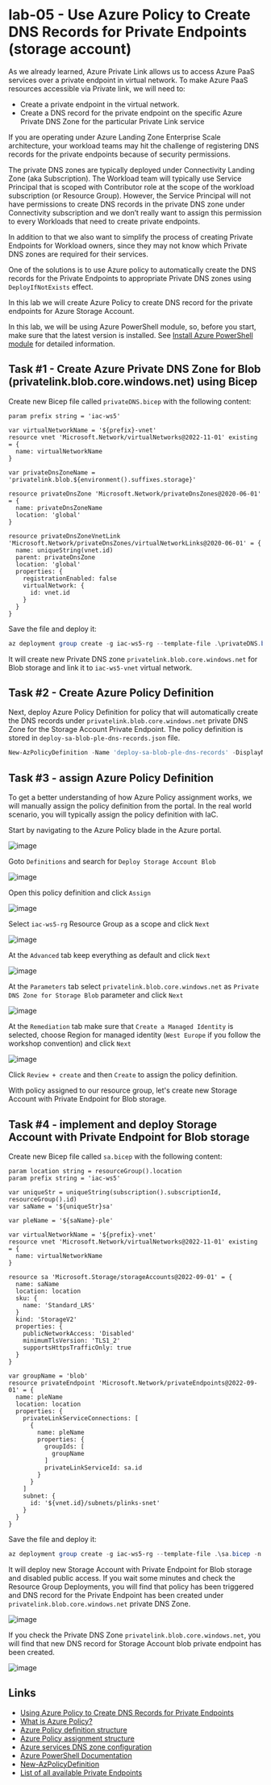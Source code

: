 # lab-05 - Use Azure Policy to Create DNS Records for Private Endpoints (storage account)

As we already learned, Azure Private Link allows us to access Azure PaaS services over a private endpoint in virtual network. To make Azure PaaS resources accessible via Private link, we will need to:

- Create a private endpoint in the virtual network.
- Create a DNS record for the private endpoint on the specific Azure Private DNS Zone for the particular Private Link service

If you are operating under Azure Landing Zone Enterprise Scale architecture, your workload teams may hit the challenge of registering DNS records for the private endpoints because of security permissions. 

The private DNS zones are typically deployed under Connectivity Landing Zone (aka Subscription). The Workload team will typically use Service Principal that is scoped with Contributor role at the scope of the workload subscription (or Resource Group). However, the Service Principal will not have permissions to create DNS records in the private DNS zone under Connectivity subscription and we don’t really want to assign this permission to every Workloads that need to create private endpoints. 

In addition to that we also want to simplify the process of creating Private Endpoints for Workload owners, since they may not know which Private DNS zones are required for their services. 

One of the solutions is to use Azure policy to automatically create the DNS records for the Private Endpoints to appropriate Private DNS zones using `DeployIfNotExists` effect.

In this lab we will create Azure Policy to create DNS record for the private endpoints for Azure Storage Account.

In this lab, we will be using Azure PowerShell module, so, before you start, make sure that the latest version is installed. See [Install Azure PowerShell module](https://learn.microsoft.com/en-us/powershell/azure/install-azure-powershell) for detailed information.

## Task #1 - Create Azure Private DNS Zone for Blob (privatelink.blob.core.windows.net) using Bicep

Create new Bicep file called `privateDNS.bicep` with the following content:

```bicep 
param prefix string = 'iac-ws5'

var virtualNetworkName = '${prefix}-vnet'
resource vnet 'Microsoft.Network/virtualNetworks@2022-11-01' existing = {
  name: virtualNetworkName
}

var privateDnsZoneName = 'privatelink.blob.${environment().suffixes.storage}' 

resource privateDnsZone 'Microsoft.Network/privateDnsZones@2020-06-01' = {
  name: privateDnsZoneName
  location: 'global'
}

resource privateDnsZoneVnetLink 'Microsoft.Network/privateDnsZones/virtualNetworkLinks@2020-06-01' = {
  name: uniqueString(vnet.id)
  parent: privateDnsZone
  location: 'global'
  properties: {
    registrationEnabled: false
    virtualNetwork: {
      id: vnet.id
    }
  }  
}
```

Save the file and deploy it: 

```powershell
az deployment group create -g iac-ws5-rg --template-file .\privateDNS.bicep -n 'Deploy-Private-DNS-Zone'
```

It will create new Private DNS zone `privatelink.blob.core.windows.net` for Blob storage and link it to `iac-ws5-vnet` virtual network.

## Task #2 - Create Azure Policy Definition

Next, deploy Azure Policy Definition for policy that will automatically create the DNS records under `privatelink.blob.core.windows.net` private DNS Zone for the Storage Account Private Endpoint. 
The policy definition is stored in `deploy-sa-blob-ple-dns-records.json` file.

```powershell	
New-AzPolicyDefinition -Name 'deploy-sa-blob-ple-dns-records' -DisplayName 'Deploy Storage Account Blob Private Endpoint DNS Record' -Policy 'deploy-sa-blob-ple-dns-records.json'
```

## Task #3 - assign Azure Policy Definition

To get a better understanding of how Azure Policy assignment works, we will manually assign the policy definition from the portal. In the real world scenario, you will typically assign the policy definition with IaC.

Start by navigating to the Azure Policy blade in the Azure portal.

![image](../../assets/images/lab-05/assign1.png)

 Goto `Definitions` and search for `Deploy Storage Account Blob`

![image](../../assets/images/lab-05/assign2.png)

Open this policy definition and click `Assign` 

![image](../../assets/images/lab-05/assign3.png)

Select `iac-ws5-rg` Resource Group as a scope and click `Next`

![image](../../assets/images/lab-05/assign4.png)

At the `Advanced` tab keep everything as default and click `Next`

![image](../../assets/images/lab-05/assign5.png)

At the `Parameters` tab select `privatelink.blob.core.windows.net` as `Private DNS Zone for Storage Blob` parameter and click `Next`

![image](../../assets/images/lab-05/assign6.png)

At the `Remediation` tab make sure that `Create a Managed Identity` is selected, choose Region for managed identity (`West Europe` if you follow the workshop convention) and click `Next`

![image](../../assets/images/lab-05/assign7.png)

Click `Review + create` and then `Create` to assign the policy definition.

With policy assigned to our resource group, let's create new Storage Account with Private Endpoint for Blob storage.

## Task #4 - implement and deploy Storage Account with Private Endpoint for Blob storage

Create new Bicep file called `sa.bicep` with the following content:

```bicep
param location string = resourceGroup().location
param prefix string = 'iac-ws5'

var uniqueStr = uniqueString(subscription().subscriptionId, resourceGroup().id)
var saName = '${uniqueStr}sa'

var pleName = '${saName}-ple'

var virtualNetworkName = '${prefix}-vnet'
resource vnet 'Microsoft.Network/virtualNetworks@2022-11-01' existing = {
  name: virtualNetworkName
}

resource sa 'Microsoft.Storage/storageAccounts@2022-09-01' = {
  name: saName
  location: location
  sku: {
    name: 'Standard_LRS'
  }
  kind: 'StorageV2'
  properties: {
    publicNetworkAccess: 'Disabled'
    minimumTlsVersion: 'TLS1_2'
    supportsHttpsTrafficOnly: true
  }
}

var groupName = 'blob'
resource privateEndpoint 'Microsoft.Network/privateEndpoints@2022-09-01' = {
  name: pleName
  location: location
  properties: {
    privateLinkServiceConnections: [
      {
        name: pleName
        properties: {
          groupIds: [
            groupName
          ]
          privateLinkServiceId: sa.id
        }
      }
    ]
    subnet: {
      id: '${vnet.id}/subnets/plinks-snet'
    }
  }
}
```

Save the file and deploy it:

```powershell	
az deployment group create -g iac-ws5-rg --template-file .\sa.bicep -n 'Deploy-StorageAccount-With-Private-Endpoint'
```

It will deploy new Storage Account with Private Endpoint for Blob storage and disabled public access. If you wait some minutes and check the Resource Group Deployments, you will find that policy has been triggered and DNS record for the Private Endpoint has been created under `privatelink.blob.core.windows.net` private DNS Zone.

![image](../../assets/images/lab-05/policy1.png)

If you check the Private DNS Zone `privatelink.blob.core.windows.net`, you will find that new DNS record for Storage Account blob private endpoint has been created.

![image](../../assets/images/lab-05/policy2.png)

## Links

- [Using Azure Policy to Create DNS Records for Private Endpoints](https://blog.tyang.org/2023/01/26/using-azure-policy-to-create-dns-records-for-private-endpoints)
- [What is Azure Policy?](https://learn.microsoft.com/en-us/azure/governance/policy/overview)
- [Azure Policy definition structure](https://learn.microsoft.com/en-us/azure/governance/policy/concepts/definition-structure)
- [Azure Policy assignment structure](https://learn.microsoft.com/en-us/azure/governance/policy/concepts/assignment-structure)
- [Azure services DNS zone configuration](https://learn.microsoft.com/en-us/azure/private-link/private-endpoint-dns#azure-services-dns-zone-configuration)
- [Azure PowerShell Documentation](https://learn.microsoft.com/en-us/powershell/azure/?view=azps-10.0.0)
- [New-AzPolicyDefinition](https://learn.microsoft.com/en-us/powershell/module/az.resources/new-azpolicydefinition?view=azps-10.0.0)
- [List of all available Private Endpoints](https://learn.microsoft.com/en-us/azure/private-link/private-endpoint-overview#private-link-resource)
